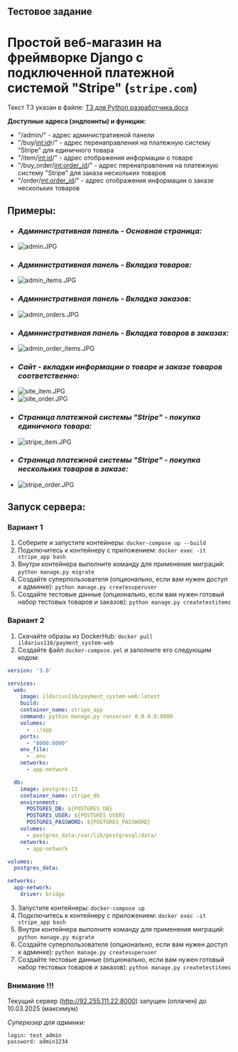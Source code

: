 ## Тестовое задание

# Простой веб-магазин на фреймворке Django с подключенной платежной системой "Stripe" (`stripe.com`)

Текст ТЗ указан в файле: [ТЗ для Python разработчика.docx](%D2%C7%20%E4%EB%FF%20Python%20%F0%E0%E7%F0%E0%E1%EE%F2%F7%E8%EA%E0.docx)

__Доступные адреса (эндпоинты) и функции:__

* "/admin/" - адрес административной панели
* "/buy/<int:id>r/" - адрес перенаправления на платежную систему "Stripe" для единичного товара
* "/item/<int:id>/" - адрес отображения информации о товаре
* "/buy_order/<int:order_id>/" - адрес перенаправления на платежную систему "Stripe" для заказа нескольких товаров
* "/order/<int:order_id>/" - адрес отображения информации о заказе нескольких товаров

## Примеры:

* ### _Административная панель - Основная страница:_
* ![admin.JPG](README%2Fadmin.JPG)
* ### _Административная панель - Вкладка товаров:_
* ![admin_items.JPG](README%2Fadmin_items.JPG)
* ### _Административная панель - Вкладка заказов:_
* ![admin_orders.JPG](README%2Fadmin_orders.JPG)
* ### _Административная панель - Вкладка товаров в заказах:_
* ![admin_order_items.JPG](README%2Fadmin_order_items.JPG)
* ### _Сайт - вкладки информации о товаре и заказе товаров соответственно:_
* ![site_item.JPG](README%2Fsite_item.JPG)
* ![site_order.JPG](README%2Fsite_order.JPG)
* ### _Страница платежной системы "Stripe" - покупка единичного товара:_
* ![stripe_item.JPG](README%2Fstripe_item.JPG)
* ### _Страница платежной системы "Stripe" - покупка нескольких товаров в заказе:_
* ![stripe_order.JPG](README%2Fstripe_order.JPG)

## Запуск сервера:

### Вариант 1
1. Соберите и запустите контейнеры:
`docker-compose up --build`
2. Подключитесь к контейнеру с приложением:
`docker exec -it stripe_app bash`
3. Внутри контейнера выполните команду для применения миграций:
`python manage.py migrate`
4. Создайте суперпользователя (опционально, если вам нужен доступ к админке):
`python manage.py createsuperuser`
5. Создайте тестовые данные (опционально, если вам нужен готовый набор тестовых товаров и заказов):
`python manage.py createtestitems`

### Вариант 2
1.	Скачайте образы из DockerHub:
`docker pull ildarius116/payment_system-web`
2. Создайте файл `docker-compose.yml` и заполните его следующим кодом:
```yaml
version: '3.8'

services:
  web:
    image: ildarius116/payment_system-web:latest
    build: .
    container_name: stripe_app
    command: python manage.py runserver 0.0.0.0:8000
    volumes:
      - .:/app
    ports:
      - "8000:8000"
    env_file:
      - .env
    networks:
      - app-network

  db:
    image: postgres:13
    container_name: stripe_db
    environment:
      POSTGRES_DB: ${POSTGRES_DB}
      POSTGRES_USER: ${POSTGRES_USER}
      POSTGRES_PASSWORD: ${POSTGRES_PASSWORD}
    volumes:
      - postgres_data:/var/lib/postgresql/data/
    networks:
      - app-network

volumes:
  postgres_data:

networks:
  app-network:
    driver: bridge
```
3. Запустите контейнеры:
`docker-compose up`
4. Подключитесь к контейнеру с приложением:
`docker exec -it stripe_app bash`
5. Внутри контейнера выполните команду для применения миграций:
`python manage.py migrate`
6. Создайте суперпользователя (опционально, если вам нужен доступ к админке):
`python manage.py createsuperuser`
7. Создайте тестовые данные (опционально, если вам нужен готовый набор тестовых товаров и заказов):
`python manage.py createtestitems`


### Внимание !!!
Текущий сервер (http://92.255.111.22:8000) запущен (оплачен) до 10.03.2025 (максимум)

_Суперюзер для админки:_
```
login: test_admin
password: admin1234
```